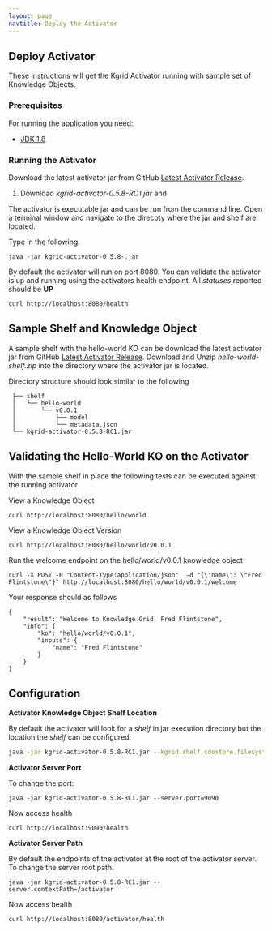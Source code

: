 ```yaml
---
layout: page
navtitle: Deploy the Activator
---
```

## Deploy Activator

These instructions will get the Kgrid Activator running with sample set of Knowledge Objects.

### Prerequisites

For running the application you need:

- [JDK 1.8](http://www.oracle.com/technetwork/java/javase/downloads/jdk8-downloads-2133151.html)

### Running the Activator

Download the latest activator jar from GitHub [Latest Activator Release](https://github.com/kgrid/kgrid-activator/releases/latest).

1. Download _kgrid-activator-0.5.8-RC1.jar_ and 


The activator is executable jar and can be run from the command line.  Open a terminal window and navigate to the direcoty where the jar and shelf are located.  

Type in the following. 

```java -jar kgrid-activator-0.5.8-.jar ```

By default the activator will run on port 8080. You can validate the activator is up and running using the activators health endpoint. All _statuses_ reported should be **UP**

```curl http://localhost:8080/health```

## Sample Shelf and Knowledge Object

A sample shelf with the hello-world KO can be download the latest activator jar from GitHub [Latest Activator Release](https://github.com/kgrid/kgrid-activator/releases/latest).
Download and Unzip _hello-world-shelf.zip_ into the directory where the activator jar is located.

Directory structure should look similar to the following

```     
 ├── shelf
 │   └── hello-world  
 │       └── v0.0.1
 │           ├── model
 │           └── metadata.json
 └── kgrid-activator-0.5.8-RC1.jar
```

## Validating the Hello-World KO on the Activator 

With the sample shelf in place the following tests can be executed against the running activator

View a Knowledge Object

```curl http://localhost:8080/hello/world```

View a Knowledge Object Version

```curl http://localhost:8080/hello/world/v0.0.1```

Run the welcome endpoint on the hello/world/v0.0.1 knowledge object

```curl -X POST -H "Content-Type:application/json"  -d "{\"name\": \"Fred Flintstone\"}" http://localhost:8080/hello/world/v0.0.1/welcome```

Your response should as follows

```aidl
{
    "result": "Welcome to Knowledge Grid, Fred Flintstone",
    "info": {
        "ko": "hello/world/v0.0.1",
        "inputs": {
            "name": "Fred Flintstone"
        }
    }
}
```

## Configuration

**Activator Knowledge Object Shelf Location**

By default the activator will look for a _shelf_ in jar execution directory but the location the _shelf_ can be configured:

```bash
java -jar kgrid-activator-0.5.8-RC1.jar --kgrid.shelf.cdostore.filesystem.location=//data/myshelf
```

**Activator Server Port** 

To change the port:

```java -jar kgrid-activator-0.5.8-RC1.jar --server.port=9090```

Now access health

```curl http://localhost:9090/health```


**Activator Server Path** 

By default the endpoints of the activator at the root of the activator server.  To change the server root path:

```java -jar kgrid-activator-0.5.8-RC1.jar --server.contextPath=/activator```

Now access health

```curl http://localhost:8080/activator/health```